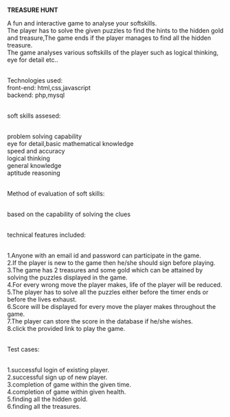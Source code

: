 
**TREASURE HUNT**

A fun and interactive game to analyse your softskills.<br>
The player has to solve the given puzzles to find the hints to the hidden gold and treasure,The game ends if the player manages to find all the hidden treasure.<br>
The game analyses various softskills of the player such as logical thinking, eye for detail etc..<br><br>

Technologies used:<br>
front-end: html,css,javascript<br>
backend: php,mysql<br><br>

soft skills assesed:<br><br>

problem solving capability<br>
eye for detail,basic mathematical knowledge<br>
speed and accuracy<br>
logical thinking<br>
general knowledge<br>
aptitude reasoning<br><br>

Method of evaluation of soft skills:<br><br>

based on the capability of solving the clues<br><br>

technical features included:<br><br>

1.Anyone with an email id and password can participate in the game.<br>
2.If the player is new to the game then he/she should sign before playing.<br>
3.The game has 2 treasures and some gold which can be attained by solving the puzzles displayed in the game.<br>
4.For every wrong move the player makes, life of the player will be reduced.<br>
5.The player has to solve all the puzzles either before the timer ends or before the lives exhaust.<br>
6.Score will be displayed for every move the player makes throughout the game.<br>
7.The player can store the score in the database if he/she wishes.<br>
8.click the provided link to play the game.<br><br>


Test cases:<br><br>

1.successful login of  existing player.<br>
2.successful sign up of new player.<br>
3.completion of game within the given time.<br>
4.completion of game within given health.<br>
5.finding all the hidden gold.<br>
6.finding all the treasures.<br><br>


